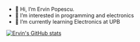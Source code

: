 - 👋 Hi, I’m Ervin Popescu.
- 👀 I’m interested in programming and electronics
- 🌱 I’m currently learning Electronics at UPB

[![Ervin's GitHub stats](https://github-readme-stats.vercel.app/api?username=ervinpopescu)](https://github.com/anuraghazra/github-readme-stats)

